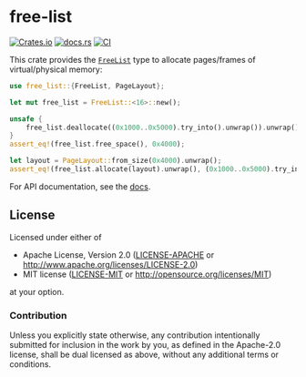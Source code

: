 # free-list

[![Crates.io](https://img.shields.io/crates/v/free-list)](https://crates.io/crates/free-list)
[![docs.rs](https://img.shields.io/docsrs/free-list)](https://docs.rs/free-list)
[![CI](https://github.com/mkroening/free-list/actions/workflows/ci.yml/badge.svg)](https://github.com/mkroening/free-list/actions/workflows/ci.yml)

This crate provides the [`FreeList`] type to allocate pages/frames of virtual/physical memory:

```rust
use free_list::{FreeList, PageLayout};

let mut free_list = FreeList::<16>::new();

unsafe {
    free_list.deallocate((0x1000..0x5000).try_into().unwrap()).unwrap();
}
assert_eq!(free_list.free_space(), 0x4000);

let layout = PageLayout::from_size(0x4000).unwrap();
assert_eq!(free_list.allocate(layout).unwrap(), (0x1000..0x5000).try_into().unwrap());
```

For API documentation, see the [docs].

[`FreeList`]: https://docs.rs/free-list/latest/free_list/struct.FreeList.html
[docs]: https://docs.rs/free-list

## License

Licensed under either of

 * Apache License, Version 2.0
   ([LICENSE-APACHE](LICENSE-APACHE) or http://www.apache.org/licenses/LICENSE-2.0)
 * MIT license
   ([LICENSE-MIT](LICENSE-MIT) or http://opensource.org/licenses/MIT)

at your option.

### Contribution

Unless you explicitly state otherwise, any contribution intentionally submitted
for inclusion in the work by you, as defined in the Apache-2.0 license, shall be
dual licensed as above, without any additional terms or conditions.
